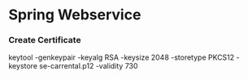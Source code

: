 # Spring Webservice

### Create Certificate
keytool -genkeypair -keyalg RSA -keysize 2048 -storetype PKCS12 -keystore se-carrental.p12 -validity 730
